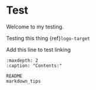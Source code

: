 # Test 

Welcome to my testing.

Testing this thing {ref}`logo-target`

Add this line to test linking [](markdown_tips.md)

```{toctree}
:maxdepth: 2
:caption: "Contents:"

README
markdown_tips
```
